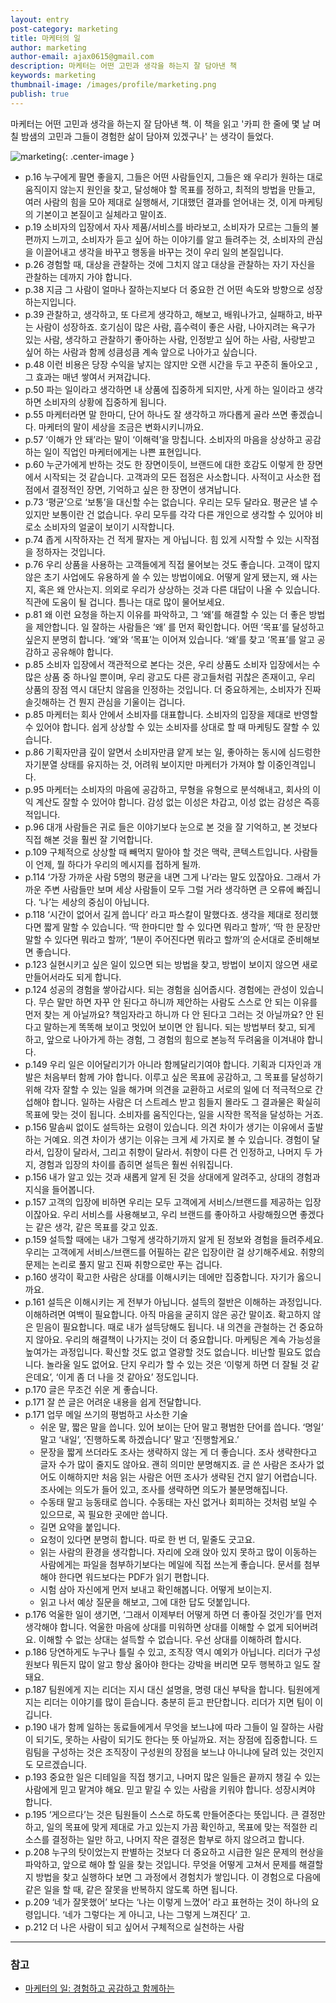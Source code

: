 ```yaml
---
layout: entry
post-category: marketing
title: 마케터의 일
author: marketing
author-email: ajax0615@gmail.com
description: 마케터는 어떤 고민과 생각을 하는지 잘 담아낸 책
keywords: marketing
thumbnail-image: /images/profile/marketing.png
publish: true
---
```


마케터는 어떤 고민과 생각을 하는지 잘 담아낸 책. 이 책을 읽고 '카피 한 줄에 몇 날 며칠 밤샘의 고민과 그들이 경험한 삶이 담아져 있겠구나' 는 생각이 들었다.

![marketing](/images/2022/01/23/marketing.jpeg "marketing"){: .center-image }

- p.16 누구에게 팔면 좋을지, 그들은 어떤 사람들인지, 그들은 왜 우리가 원하는 대로 움직이지 않는지 원인을 찾고, 달성해야 할 목표를 정하고, 최적의 방법을 만들고, 여러 사람의 힘을 모아 제대로 실행해서, 기대했던 결과를 얻어내는 것, 이게 마케팅의 기본이고 본질이고 실체라고 말이죠.
- p.19 소비자의 입장에서 자사 제품/서비스를 바라보고, 소비자가 모르는 그들의 불편까지 느끼고, 소비자가 듣고 싶어 하는 이야기를 알고 들려주는 것, 소비자의 관심을 이끌어내고 생각을 바꾸고 행동을 바꾸는 것이 우리 일의 본질입니다.
- p.26 경험할 때, 대상을 관찰하는 것에 그치지 않고 대상을 관찰하는 자기 자신을 관찰하는 데까지 가야 합니다.
- p.38 지금 그 사람이 얼마나 잘하는지보다 더 중요한 건 어떤 속도와 방향으로 성장하는지입니다.
- p.39 관찰하고, 생각하고, 또 다르게 생각하고, 해보고, 배워나가고, 실패하고, 바꾸는 사람이 성장하죠. 호기심이 많은 사람, 흡수력이 좋은 사람, 나아지려는 욕구가 있는 사람, 생각하고 관찰하기 좋아하는 사람, 인정받고 싶어 하는 사람, 사랑받고 싶어 하는 사람과 함께 성큼성큼 계속 앞으로 나아가고 싶습니다.
- p.48 이런 비용은 당장 수익을 낳지는 않지만 오랜 시간을 두고 꾸준히 돌아오고 , 그 효과는 매년 쌓여서 커져갑니다.
- p.50 파는 일이라고 생각하면 내 상품에 집중하게 되지만, 사게 하는 일이라고 생각하면 소비자의 상황에 집중하게 됩니다.
- p.55 마케터라면 말 한마디, 단어 하나도 잘 생각하고 까다롭게 골라 쓰면 좋겠습니다. 마케터의 말이 세상을 조금은 변화시키니까요.
- p.57 ‘이해가 안 돼’라는 말이 ‘이해력’을 망칩니다. 소비자의 마음을 상상하고 공감하는 일이 직업인 마케터에게는 나쁜 표현입니다.
- p.60 누군가에게 반하는 것도 한 장면이듯이, 브랜드에 대한 호감도 이렇게 한 장면에서 시작되는 것 같습니다. 고객과의 모든 접점은 사소합니다. 사적이고 사소한 접점에서 결정적인 장면, 기억하고 싶은 한 장면이 생겨납니다.
- p.73 ‘평균’으로 ‘보통’을 대신할 수는 없습니다. 우리는 모두 달라요. 평균은 낼 수 있지만 보통이란 건 없습니다. 우리 모두를 각각 다른 개인으로 생각할 수 있어야 비로소 소비자의 얼굴이 보이기 시작합니다.
- p.74 좁게 시작하자는 건 적게 팔자는 게 아닙니다. 힘 있게 시작할 수 있는 시작점을 정하자는 것입니다.
- p.76 우리 상품을 사용하는 고객들에게 직접 물어보는 것도 좋습니다. 고객이 많지 않은 초기 사업에도 유용하게 쓸 수 있는 방법이에요. 어떻게 알게 됐는지, 왜 사는지, 혹은 왜 안사는지. 의외로 우리가 상상하는 것과 다른 대답이 나올 수 있습니다. 직관에 도움이 될 겁니다. 틈나는 대로 많이 물어보세요.
- p.81 왜 이런 요청을 하는지 이유를 파악하고, 그 ‘왜’를 해결할 수 있는 더 좋은 방법을 제안합니다. 일 잘하는 사람들은 ‘왜’ 를 먼저 확인합니다. 어떤 ‘목표’를 달성하고 싶은지 분명히 합니다. ‘왜’와 ‘목표’는 이어져 있습니다. ‘왜’를 찾고 ‘목표’를 알고 공감하고 공유해야 합니다.
- p.85 소비자 입장에서 객관적으로 본다는 것은, 우리 상품도 소비자 입장에서는 수많은 상품 중 하나일 뿐이며, 우리 광고도 다른 광고들처럼 귀찮은 존재이고, 우리 상품의 장점 역시 대단치 않음을 인정하는 것입니다. 더 중요하게는, 소비자가 진짜 솔깃해하는 건 뭔지 관심을 기울이는 겁니다.
- p.85 마케터는 회사 안에서 소비자를 대표합니다. 소비자의 입장을 제대로 반영할 수 있어야 합니다. 쉽게 상상할 수 있는 소비자를 상대로 할 때 마케팅도 잘할 수 있습니다.
- p.86 기획자만큼 깊이 알면서 소비자만큼 얕게 보는 일, 좋아하는 동시에 심드렁한 자기분열 상태를 유지하는 것, 어려워 보이지만 마케터가 가져야 할 이중인격입니다.
- p.95 마케터는 소비자의 마음에 공감하고, 무형을 유형으로 분석해내고, 회사의 이익 계산도 잘할 수 있어야 합니다. 감성 없는 이성은 차갑고, 이성 없는 감성은 즉흥적입니다.
- p.96 대개 사람들은 귀로 들은 이야기보다 눈으로 본 것을 잘 기억하고, 본 것보다 직접 해본 것을 훨씬 잘 기억합니다.
- p.109 구체적으로 상상할 때 빼먹지 말아야 할 것은 맥락, 콘텍스트입니다. 사람들이 언제, 뭘 하다가 우리의 메시지를 접하게 될까.
- p.114 ‘가장 가까운 사람 5명의 평균을 내면 그게 나’라는 말도 있잖아요. 그래서 가까운 주변 사람들만 보며 세상 사람들이 모두 그럴 거라 생각하면 큰 오류에 빠집니다. ‘나’는 세상의 중심이 아닙니다.
- p.118 ‘시간이 없어서 길게 씁니다’ 라고 파스칼이 말했다죠. 생각을 제대로 정리했다면 짧게 말할 수 있습니다. ‘딱 한마디만 할 수 있다면 뭐라고 할까’, ‘딱 한 문장만 말할 수 있다면 뭐라고 할까’, ‘1분이 주어진다면 뭐라고 할까’의 순서대로 준비해보면 좋습니다.
- p.123 실현시키고 싶은 일이 있으면 되는 방법을 찾고, 방법이 보이지 않으면 새로 만들어서라도 되게 합니다.
- p.124 성공의 경험을 쌓아갑시다. 되는 경험을 심어줍시다. 경험에는 관성이 있습니다. 무슨 말만 하면 자꾸 안 된다고 하니까 제안하는 사람도 스스로 안 되는 이유를 먼저 찾는 게 아닐까요? 책임자라고 하니까 다 안 된다고 그러는 것 아닐까요? 안 된다고 말하는게 똑똑해 보이고 멋있어 보이면 안 됩니다. 되는 방법부터 찾고, 되게 하고, 앞으로 나아가게 하는 경험, 그 경험의 힘으로 본능적 두려움을 이겨내야 합니다.
- p.149 우리 일은 이어달리기가 아니라 함께달리기여야 합니다. 기획과 디자인과 개발은 처음부터 함께 가야 합니다. 이루고 싶은 목표에 공감하고, 그 목표를 달성하기 위해 각자 잘할 수 있는 일을 해가며 의견을 교환하고 서로의 일에 더 적극적으로 간섭해야 합니다. 일하는 사람은 더 스트레스 받고 힘들지 몰라도 그 결과물은 확실히 목표에 맞는 것이 됩니다. 소비자를 움직인다는, 일을 시작한 목적을 달성하는 거죠.
- p.156 말솜씨 없이도 설득하는 요령이 있습니다. 의견 차이가 생기는 이유에서 출발하는 거예요. 의견 차이가 생기는 이유는 크게 세 가지로 볼 수 있습니다. 경험이 달라서, 입장이 달라서, 그리고 취향이 달라서. 취향이 다른 건 인정하고, 나머지 두 가지, 경험과 입장의 차이를 좁히면 설득은 훨씬 쉬워집니다.
- p.156 내가 알고 있는 것과 새롭게 알게 된 것을 상대에게 알려주고, 상대의 경험과 지식을 들어봅니다.
- p.157 고객의 입장에 비하면 우리는 모두 고객에게 서비스/브랜드를 제공하는 입장이잖아요. 우리 서비스를 사용해보고, 우리 브랜드를 좋아하고 사랑해줬으면 좋겠다는 같은 생각, 같은 목표를 갖고 있죠.
- p.159 설득할 때에는 내가 그렇게 생각하기까지 알게 된 정보와 경험을 들려주세요. 우리는 고객에게 서비스/브랜드를 어필하는 같은 입장이란 걸 상기해주세요. 취향의 문제는 논리로 풀지 말고 진짜 취향으로만 푸는 겁니다.
- p.160 생각이 확고한 사람은 상대를 이해시키는 데에만 집중합니다. 자기가 옳으니까요.
- p.161 설득은 이해시키는 게 전부가 아닙니다. 설득의 절반은 이해하는 과정입니다. 이해하려면 여백이 필요합니다. 아직 마음을 굳히지 않은 공간 말이죠. 확고하지 않은 믿음이 필요합니다. 때로 내가 설득당해도 됩니다. 내 의견을 관철하는 건 중요하지 않아요. 우리의 해결책이 나가지는 것이 더 중요합니다. 마케팅은 계속 가능성을 높여가는 과정입니다. 확신할 것도 없고 열광할 것도 없습니다. 비난할 필요도 없습니다. 놀라울 일도 없어요. 단지 우리가 할 수 있는 것은 ‘이렇게 하면 더 잘될 것 같은데요’, ‘이게 좀 더 나을 것 같아요’ 정도입니다.
- p.170 글은 무조건 쉬운 게 좋습니다.
- p.171 잘 쓴 글은 어려운 내용을 쉽게 전달합니다.
- p.171 업무 메일 쓰기의 평범하고 사소한 기술
    - 쉬운 말, 짧은 말을 씁니다. 있어 보이는 단어 말고 평범한 단어를 씁니다. ‘명일’ 말고 ‘내일’, ‘진행하도록 하겠습니다’ 말고 ‘진행할게요.’
    - 문장을 짧게 쓰더라도 조사는 생략하지 않는 게 더 좋습니다. 조사 생략한다고 글자 수가 많이 줄지도 않아요. 괜히 의미만 분명해지죠. 글 쓴  사람은 조사가 없어도 이해하지만 처음 읽는 사람은 어떤 조사가 생략된 건지 알기 어렵습니다. 조사에는 의도가 들어 있고, 조사를 생략하면 의도가 불분명해집니다.
    - 수동태 말고 능동태로 씁니다. 수동태는 자신 없거나 회피하는 것처럼 보일 수 있으므로, 꼭 필요한 곳에만 씁니다.
    - 길면 요약을 붙입니다.
    - 요청이 있다면 분명히 합니다. 따로 한 번 더, 밑줄도 긋고요.
    - 읽는 사람의 환경을 생각합니다. 자리에 오래 앉아 있지 못하고 많이 이동하는 사람에게는 파일을 첨부하기보다는 메일에 직접 쓰는게 좋습니다. 문서를 첨부해야 한다면 워드보다는 PDF가 읽기 편합니다.
    - 시험 삼아 자신에게 먼저 보내고 확인해봅니다. 어떻게 보이는지.
    - 읽고 나서 예상 질문을 해보고, 그에 대한 답도 덧붙입니다.
- p.176 억울한 일이 생기면, ‘그래서 이제부터 어떻게 하면 더 좋아질 것인가’를 먼저 생각해야 합니다. 억울한 마음에 상대를 미워하면 상대를 이해할 수 없게 되어버려요. 이해할 수 없는 상대는 설득할 수 없습니다. 우선 상대를 이해하려 합시다.
- p.186 당연하게도 누구나 틀릴 수 있고, 조직장 역시 예외가 아닙니다. 리더가 구성원보다 뭐든지 많이 알고 항상 옳아야 한다는 강박을 버리면 모두 행복하고 일도 잘돼요.
- p.187 팀원에게 지는 리더는 지시 대신 설명을, 명령 대신 부탁을 합니다. 팀원에게 지는 리더는 이야기를 많이 듣습니다. 충분히 듣고 판단합니다. 리더가 지면 팀이 이깁니다.
- p.190 내가 함께 일하는 동료들에게서 무엇을 보느냐에 따라 그들이 일 잘하는 사람이 되기도, 못하는 사람이 되기도 한다는 뜻 아닐까요. 저는 장점에 집중합니다. 드림팀을 구성하는 것은 조직장이 구성원의 장점을 보느냐 아니냐에 달려 있는 것인지도 모르겠습니다.
- p.193 중요한 일은 디테일을 직접 챙기고, 나머지 많은 일들은 끝까지 챙길 수 있는 사람에게 믿고 맡겨야 해요. 믿고 맡길 수 있는 사람을 키워야 합니다. 성장시켜야 합니다.
- p.195 ‘게으르다’는 것은 팀원들이 스스로 하도록 만들어준다는 뜻입니다. 큰 결정만 하고, 일의 목표에 맞게 제대로 가고 있는지 가끔 확인하고, 목표에 맞는 적절한 리소스를 결정하는 일만 하고, 나머지 작은 결정은 함부로 하지 않으려고 합니다.
- p.208 누구의 탓이었는지 판별하는 것보다 더 중요하고 시급한 일은 문제의 현상을 파악하고, 앞으로 해야 할 일을 찾는 것입니다. 무엇을 어떻게 고쳐서 문제를 해결할지 방법을 찾고 실행하다 보면 그 과정에서 경험치가 쌓입니다. 이 경험으로 다음에 같은 일을 할 때, 같은 잘못을 반복하지 않도록 하면 됩니다.
- p.209 ‘네가 잘못했어’ 보다는 ‘나는 이렇게 느꼈어’ 라고 표현하는 것이 하나의 요령입니다. ‘네가 그렇다는 게 아니고, 나는 그렇게 느껴진다’ 고.
- p.212 더 나은 사람이 되고 싶어서 구체적으로 실천하는 사람

---

### 참고
- [마케터의 일: 경험하고 공감하고 함께하는](http://www.yes24.com/Product/Goods/59438439)
